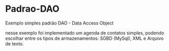 # Padrao-DAO
Exemplo simples padrão DAO - Data Access Object

nesse exemplo foi implementado um agenda de contatos simples, 
podendo escolhar entre os tipos de armazenamentos: SGBD (MySql), XML e Arquivo de texto.
